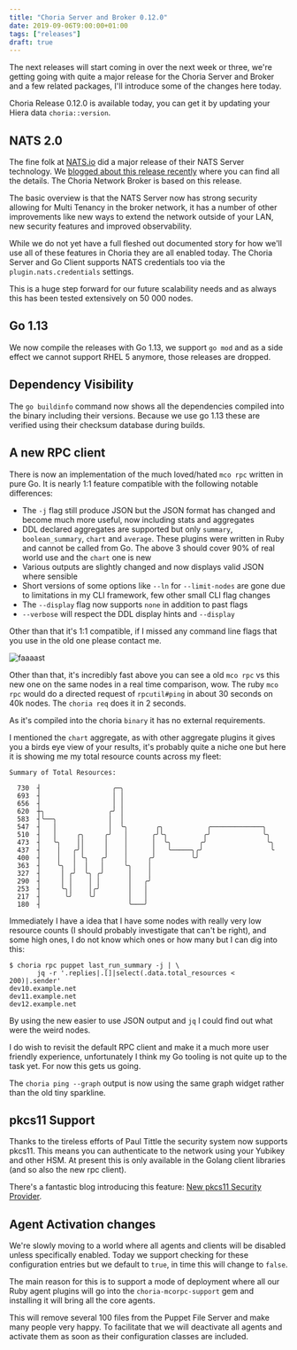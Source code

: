 ```yaml
---
title: "Choria Server and Broker 0.12.0"
date: 2019-09-06T9:00:00+01:00
tags: ["releases"]
draft: true
---
```


The next releases will start coming in over the next week or three, we're getting going with quite a major release for the Choria Server and Broker and a few related packages, I'll introduce some of the changes here today.

Choria Release 0.12.0 is available today, you can get it by updating your Hiera data `choria::version`.

<!--more-->

## NATS 2.0

The fine folk at [NATS.io](https://nats.io) did a major release of their NATS Server technology.  We [blogged about this release recently](https://choria.io/blog/post/2019/08/01/nats_20_networking/) where you can find all the details. The Choria Network Broker is based on this release.

The basic overview is that the NATS Server now has strong security allowing for Multi Tenancy in the broker network, it has a number of other improvements like new ways to extend the network outside of your LAN, new security features and improved observability.

While we do not yet have a full fleshed out documented story for how we'll use all of these features in Choria they are all enabled today.  The Choria Server and Go Client supports NATS credentials too via the `plugin.nats.credentials` settings.

This is a huge step forward for our future scalability needs and as always this has been tested extensively on 50 000 nodes.

## Go 1.13

We now compile the releases with Go 1.13, we support `go mod` and as a side effect we cannot support RHEL 5 anymore, those releases are dropped.

## Dependency Visibility

The `go buildinfo` command now shows all the dependencies compiled into the binary including their versions.  Because we use go 1.13 these are verified using their checksum database during builds.

## A new RPC client

There is now an implementation of the much loved/hated `mco rpc` written in pure Go. It is nearly 1:1 feature compatible with the following notable differences:

 * The `-j` flag still produce JSON but the JSON format has changed and become much more useful, now including stats and aggregates
 * DDL declared aggregates are supported but only `summary`, `boolean_summary`, `chart` and `average`. These plugins were written in Ruby and cannot be called from Go. The above 3 should cover 90% of real world use and the `chart` one is new
 * Various outputs are slightly changed and now displays valid JSON where sensible
 * Short versions of some options like `--ln` for `--limit-nodes` are gone due to limitations in my CLI framework, few other small CLI flag changes
 * The `--display` flag now supports `none` in addition to past flags
 * `--verbose` will respect the DDL display hints and `--display`

Other than that it's 1:1 compatible, if I missed any command line flags that you use in the old one please contact me.

![faaaast](rpcclient.gif)

Other than that, it's incredibly fast above you can see a old `mco rpc` vs this new one on the same nodes in a real time comparison, wow.  The ruby `mco rpc` would do a directed request of `rpcutil#ping` in about 30 seconds on 40k nodes.  The `choria req` does it in 2 seconds.

As it's compiled into the choria `binary` it has no external requirements.

I mentioned the `chart` aggregate, as with other aggregate plugins it gives you a birds eye view of your results, it's probably quite a niche one but here it is showing me my total resource counts across my fleet:

```nohighlight
Summary of Total Resources:

  730  ┤                  ╭─╮
  693  ┤                  │ │
  656  ┤                  │ │
  620  ┼╮                ╭╯ │
  583  ┤╰──╮             │  │
  547  ┤   │             │  ╰╮       ╭╮           ╭─────────────╮
  510  ┤   │     ╭╮     ╭╯   │      ╭╯╰╮         ╭╯             ╰╮
  473  ┤   ╰╮    ││     │    │      │  ╰╮       ╭╯               ╰╮
  437  ┤    │   ╭╯│     │    │      │   ╰─────╮╭╯                 ╰
  400  ┤    │   │ ╰╮   ╭╯    │     ╭╯         ╰╯
  363  ┤    ╰╮  │  │   │     ╰╮    │
  327  ┤     │ ╭╯  ╰╮ ╭╯      │    │
  290  ┤     │ │    │ │       │   ╭╯
  253  ┤     ╰╮│    │╭╯       │   │
  217  ┤      ╰╯    ╰╯        │   │
  180  ┤                      ╰───╯
```

Immediately I have a idea that I have some nodes with really very low resource counts (I should probably investigate that can't be right), and some high ones, I do not know which ones or how many but I can dig into this:

```nohighlight
$ choria rpc puppet last_run_summary -j | \
       jq -r '.replies|.[]|select(.data.total_resources < 200)|.sender'
dev10.example.net
dev11.example.net
dev12.example.net
```

By using the new easier to use JSON output and `jq` I could find out what were the weird nodes.

I do wish to revisit the default RPC client and make it a much more user friendly experience, unfortunately I think my Go tooling is not quite up to the task yet.  For now this gets us going.

The `choria ping --graph` output is now using the same graph widget rather than the old tiny sparkline.

## pkcs11 Support

Thanks to the tireless efforts of Paul Tittle the security system now supports pkcs11.  This means you can authenticate to the network using your Yubikey and other HSM. At present this is only available in the Golang client libraries (and so also the new rpc client).

There's a fantastic blog introducing this feature: [New pkcs11 Security Provider](../pkcs11).

## Agent Activation changes

We're slowly moving to a world where all agents and clients will be disabled unless specifically enabled. Today we support checking for these configuration entries but we default to `true`, in time this will change to `false`.

The main reason for this is to support a mode of deployment where all our Ruby agent plugins will go into the `choria-mcorpc-support` gem and installing it will bring all the core agents.

This will remove several 100 files from the Puppet File Server and make many people very happy.  To facilitate that we will deactivate all agents and activate them as soon as their configuration classes are included.